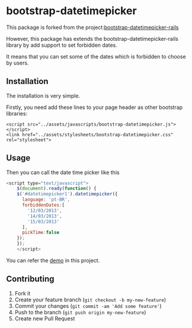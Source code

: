 # bootstrap-datetimepicker

This package is forked from the project:[bootstrap-datetimepicker-rails](https://github.com/lubieniebieski/bootstrap-datetimepicker-rails)
	
However, this package has extends the bootstrap-datetimepicker-rails library by add support to set forbidden dates. 

It means that you can set some of the dates which is forbidden to choose by users.

## Installation

The installation is very simple. 

Firstly, you need add these lines to your page header as other bootstrap libraries:

    <script src="../assets/javascripts/bootstrap-datetimepicker.js"></script>
	<link href="../assets/stylesheets/bootstrap-datetimepicker.css" rel="stylesheet">


## Usage


Then you can call the date time picker like this

```javascript
<script type="text/javascript">
	$(document).ready(function() {
	$('#datetimepicker1').datetimepicker({
	  language: 'pt-BR',
	  forbiddenDates:[
		'12/03/2013',
		'14/03/2013',
		'15/03/2013'
	  ],
	  pickTime:false
	});
	});
	</script>
```

You can refer the [demo](https://github.com/wanxsb/bootstrap-datetimepicker/blob/master/demo/demo1.html) in this project.

## Contributing

1. Fork it
2. Create your feature branch (`git checkout -b my-new-feature`)
3. Commit your changes (`git commit -am 'Add some feature'`)
4. Push to the branch (`git push origin my-new-feature`)
5. Create new Pull Request
